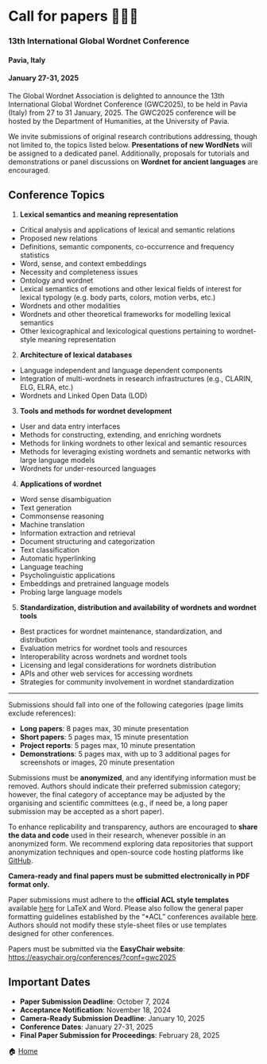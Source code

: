 # Call for papers 👩🏼‍💻

### 13th International Global Wordnet Conference
#### Pavia, Italy
#### January 27-31, 2025

 
The Global Wordnet Association is delighted to announce the 13th International Global Wordnet Conference (GWC2025), to be held in Pavia (Italy) from 27 to 31 January, 2025. The GWC2025 conference will be hosted by the Department of Humanities, at the University of Pavia.
 
We invite submissions of original research contributions addressing, though not limited to, the topics listed below. **Presentations of new WordNets** will be assigned to a dedicated panel. Additionally, proposals for tutorials and demonstrations or panel discussions on **Wordnet for ancient languages** are encouraged.

## Conference Topics
1. **Lexical semantics and meaning representation**
- Critical analysis and applications of lexical and semantic relations
- Proposed new relations
- Definitions, semantic components, co-occurrence and frequency statistics
- Word, sense, and context embeddings
- Necessity and completeness issues
- Ontology and wordnet
- Lexical semantics of emotions and other lexical fields of interest for lexical typology (e.g. body parts, colors, motion verbs, etc.)
- Wordnets and other modalities
- Wordnets and other theoretical frameworks for modelling lexical semantics
- Other lexicographical and lexicological questions pertaining to wordnet-style meaning representation
2. **Architecture of lexical databases**
- Language independent and language dependent components
- Integration of multi-wordnets in research infrastructures (e.g., CLARIN, ELG, ELRA, etc.) 
- Wordnets and Linked Open Data (LOD)
3. **Tools and methods for wordnet development**
- User and data entry interfaces
- Methods for constructing, extending, and enriching wordnets
- Methods for linking wordnets to other lexical and semantic resources
- Methods for leveraging existing wordnets and semantic networks with large language models
- Wordnets for under-resourced languages
4. **Applications of wordnet**
- Word sense disambiguation
- Text generation
- Commonsense reasoning
- Machine translation
- Information extraction and retrieval
- Document structuring and categorization
- Text classification
- Automatic hyperlinking
- Language teaching
- Psycholinguistic applications
- Embeddings and pretrained language models
- Probing large language models 
5. **Standardization, distribution and availability of wordnets and wordnet tools**
- Best practices for wordnet maintenance, standardization, and distribution
- Evaluation metrics for wordnet tools and resources
- Interoperability across wordnets and wordnet tools
- Licensing and legal considerations for wordnets distribution
- APIs and other web services for accessing wordnets
- Strategies for community involvement in wordnet standardization

--- 

Submissions should fall into one of the following categories (page limits exclude references):
- **Long papers**: 8 pages max, 30 minute presentation
- **Short papers**: 5 pages max, 15 minute presentation
- **Project reports**: 5 pages max, 10 minute presentation
- **Demonstrations**: 5 pages max, with up to 3 additional pages for screenshots or images, 20 minute presentation

Submissions must be **anonymized**, and any identifying information must be removed. Authors should indicate their preferred submission category; however, the final category of acceptance may be adjusted by the organising and scientific committees (e.g., if need be, a long paper submission may be accepted as a short paper).

To enhance replicability and transparency, authors are encouraged to **share the data and code** used in their research, whenever possible in an anonymized form. We recommend exploring data repositories that support anonymization techniques and open-source code hosting platforms like [GitHub](https://anonymous.4open.science/).

**Camera-ready and final papers must be submitted electronically in PDF format only.**

Paper submissions must adhere to the **official ACL style templates** available [here](https://github.com/acl-org/acl-style-files) for LaTeX and Word. Please also follow the general paper formatting guidelines established by the “*ACL” conferences available [here](https://acl-org.github.io/ACLPUB/formatting.html). Authors should not modify these style-sheet files or use templates designed for other conferences.
 
Papers must be submitted via the **EasyChair website**: <https://easychair.org/conferences/?conf=gwc2025>

## Important Dates
- **Paper Submission Deadline**: October 7, 2024
- **Acceptance Notification**: November 18, 2024 
- **Camera-Ready Submission Deadline**: January 10, 2025
- **Conference Dates**: January 27-31, 2025
- **Final Paper Submission for Proceedings**: February 28, 2025


🏠 [Home](https://unipv-larl.github.io/GWC2025/)
